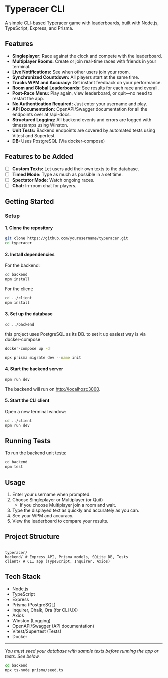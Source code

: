 # Typeracer CLI

A simple CLI-based Typeracer game with leaderboards, built with Node.js, TypeScript, Express, and Prisma.

## Features

- **Singleplayer:** Race against the clock and compete with the leaderboard.
- **Multiplayer Rooms:** Create or join real-time races with friends in your terminal.
- **Live Notifications:** See when other users join your room.
- **Synchronized Countdown:** All players start at the same time.
- **Tracks WPM and Accuracy:** Get instant feedback on your performance.
- **Room and Global Leaderboards:** See results for each race and overall.
- **Post-Race Menu:** Play again, view leaderboard, or quit—no need to restart the app.
- **No Authentication Required:** Just enter your username and play.
- **API Documentation:** OpenAPI/Swagger documentation for all the endpoints over at /api-docs.
- **Structured Logging:** All backend events and errors are logged with timestamps using Winston.
- **Unit Tests:** Backend endpoints are covered by automated tests using Vitest and Supertest.
- **DB:** Uses PostgreSQL (Via docker-compose)

## Features to be Added

- [ ] **Custom Texts:** Let users add their own texts to the database.
- [ ] **Timed Mode:** Type as much as possible in a set time.
- [ ] **Spectator Mode:** Watch ongoing races.
- [ ] **Chat:** In-room chat for players.

## Getting Started

### Setup

#### 1. Clone the repository

```sh
git clone https://github.com/yourusername/typeracer.git
cd typeracer
```

#### 2. Install dependencies

For the backend:

```sh
cd backend
npm install
```

For the client:

```sh
cd ../client
npm install
```

#### 3. Set up the database

```sh
cd ../backend
```

this project uses PostgreSQL as its DB. to set it up easiest way is via docker-compose

```sh
docker-compose up -d
```

```sh
npx prisma migrate dev --name init
```

#### 4. Start the backend server

```sh
npm run dev
```

The backend will run on [http://localhost:3000](http://localhost:3000).

#### 5. Start the CLI client

Open a new terminal window:

```sh
cd ../client
npm run dev
```

## Running Tests

To run the backend unit tests:

```sh
cd backend
npm test
```

## Usage

1. Enter your username when prompted.
2. Choose Singleplayer or Multiplayer (or Quit)
   - If you choose Multiplayer join a room and wait.
3. Type the displayed text as quickly and accurately as you can.
4. See your WPM and accuracy.
5. View the leaderboard to compare your results.

## Project Structure

```

typeracer/
backend/ # Express API, Prisma models, SQLite DB, Tests
client/ # CLI app (TypeScript, Inquirer, Axios)

```

## Tech Stack

- Node.js
- TypeScript
- Express
- Prisma (PostgreSQL)
- Inquirer, Chalk, Ora (for CLI UX)
- Axios
- Winston (Logging)
- OpenAPI/Swagger (API documentation)
- Vitest/Supertest (Tests)
- Docker

---

_You must seed your database with sample texts before running the app or tests. See below._

```sh
cd backend
npx ts-node prisma/seed.ts
```
